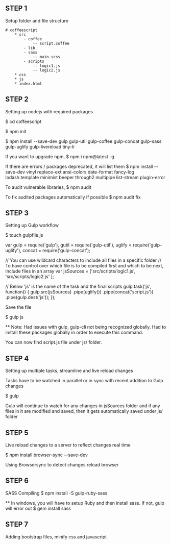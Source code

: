 
## STEP 1
Setup folder and file structure

    # coffeescript
        * src
            - coffee
                -- script.coffee
            - lib
            - sass
                -- main.scss
            - scripts
                -- logic1.js
                -- logic2.js
        * css
        * js
        * index.html

## STEP 2
Setting up nodejs with required packages

$ cd coffeescript

$ npm init

$ npm install --save-dev gulp gulp-util gulp-coffee gulp-concat gulp-sass gulp-uglify gulp-livereload tiny-lr

If you want to upgrade npm,
$ npm i npm@latest -g

If there are errors / packages deprecated, it will list them
$ npm install --save-dev vinyl replace-ext ansi-colors date-format fancy-log lodash.template minimist beeper through2 multipipe list-stream plugin-error

To audit vulnerable libraries, 
$ npm audit

To fix audited packages automatically if possible
$ npm audit fix

## STEP 3
Setting up Gulp workflow

$ touch gulpfile.js

var gulp = require('gulp'),
    gutil = require('gulp-util'),
    uglify = require('gulp-uglify'),
    concat = require('gulp-concat');

// You can use wildcard characters to include all files in a specific folder
// To have control over which file is to be compiled first and which to be next, include files in an array
var jsSources = ['src/scripts/logic1.js',
    'src/scripts/logic2.js'
];

// Below 'js' is the name of the task and the final scripts
gulp.task('js', function() {
    gulp.src(jsSources)
        .pipe(uglify())
        .pipe(concat('script.js'))
        .pipe(gulp.dest('js'));
});

Save the file

$ gulp js

** Note: Had issues with gulp, gulp-cli not being recognized globally. Had to install these packages globally in order to execute this command.

You can now find script.js file under js/ folder.

## STEP 4
Setting up multiple tasks, streamline and live reload changes

Tasks have to be watched in parallel or in sync with recent addition to Gulp changes

$ gulp 

Gulp will continue to watch for any changes in jsSources folder and if any files in it are modified and saved, then it gets automatically saved under js/ folder


## STEP 5
Live reload changes to a server to reflect changes real time

$ npm install browser-sync --save-dev 

Using Browsersync to detect changes reload browser

## STEP 6
SASS Compiling
$ npm install -S gulp-ruby-sass

** In windows, you will have to setup Ruby and then install sass. If not, gulp will error out
$ gem install sass

## STEP 7
Adding bootstrap files, minify css and javascript